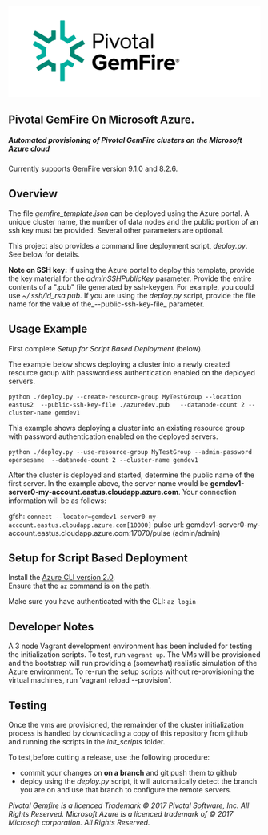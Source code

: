 ![alt text](https://github.com/Pivotal-Data-Engineering/gemfire-azure/blob/master/Pivotal-GemFire-Logo-FullColor.png)
## Pivotal GemFire On Microsoft Azure.

##### Automated provisioning of Pivotal GemFire clusters on the Microsoft Azure cloud
Currently supports GemFire version 9.1.0 and 8.2.6.

## Overview
The file _gemfire\_template.json_ can be deployed using the Azure portal. A
unique cluster name, the number of data nodes and the public portion of an
ssh key must be provided.  Several other parameters are optional.

This project also provides a command line deployment script, _deploy.py_. See
below for details.

__Note on SSH key:__ If using the Azure portal to deploy this template, provide
the key material for the _adminSSHPublicKey_ parameter. Provide the entire
contents of a ".pub" file generated by ssh-keygen.  For example, you could use
_~/.ssh/id\_rsa.pub_.  If you are using the _deploy.py_ script, provide the
file name for the value of the_--public-ssh-key-file_ parameter.

## Usage Example
First complete _Setup for Script Based Deployment_ (below).

The example below shows deploying a cluster into a newly created resource group with
passwordless authentication enabled on the deployed servers.

```
python ./deploy.py --create-resource-group MyTestGroup --location eastus2  --public-ssh-key-file ./azuredev.pub   --datanode-count 2 --cluster-name gemdev1
```

This example shows deploying a cluster into an existing resource group with
password authentication enabled on the deployed servers.

```
python ./deploy.py --use-resource-group MyTestGroup --admin-password opensesame  --datanode-count 2 --cluster-name gemdev1
```

After the cluster is deployed and started, determine the public name of the
first server.  In the example above, the server name would be
__gemdev1-server0-my-account.eastus.cloudapp.azure.com__.  Your connection
information will be as follows:


gfsh: `connect --locator=gemdev1-server0-my-account.eastus.cloudapp.azure.com[10000]`
pulse url: gemdev1-server0-my-account.eastus.cloudapp.azure.com:17070/pulse (admin/admin)

## Setup for Script Based Deployment
Install the [Azure CLI version 2.0](https://docs.microsoft.com/en-us/cli/azure/install-azure-cli?view=azure-cli-latest).  
Ensure that the `az` command is on the path.

Make sure you have authenticated with the CLI: `az login`

## Developer Notes
A 3 node Vagrant development environment has been included for testing the
initialization scripts.  To test, run `vagrant up`.  The VMs will be provisioned
and the bootstrap will run providing a (somewhat) realistic simulation of the
Azure environment.  To re-run the setup scripts without re-provisioning the virtual
machines, run 'vagrant reload --provision'.

## Testing
Once the vms are provisioned, the remainder of the cluster initialization
process is handled by downloading a copy of this repository from github and
running the scripts in the _init\_scripts_ folder.

To test,before cutting a release, use the following procedure:
* commit your changes on __on a branch__ and git push them to github
* deploy using the _deploy.py_ script, it will automatically detect the
branch you are on and use that branch to configure the remote servers.


_Pivotal Gemfire is a licenced Trademark © 2017 Pivotal Software, Inc. All Rights Reserved._
_Microsoft Azure is a licenced trademark of © 2017 Microsoft corporation. All Rights Reserved._
